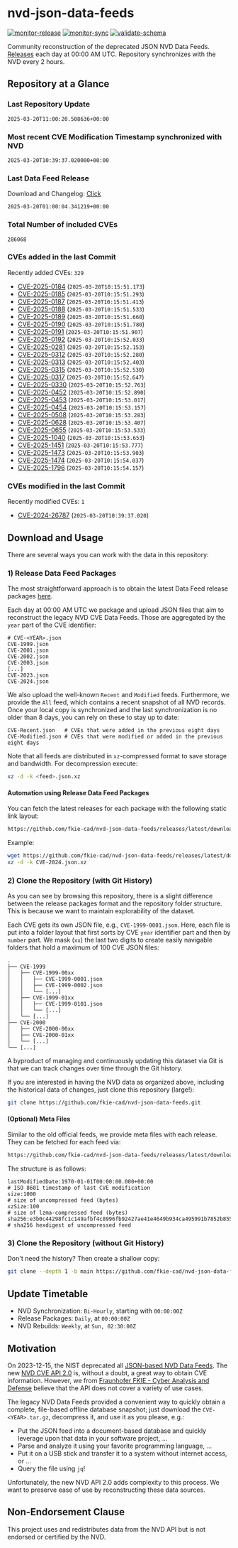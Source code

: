 # nvd-json-data-feeds

[![monitor-release](https://github.com/fkie-cad/nvd-json-data-feeds/actions/workflows/monitor_release.yml/badge.svg)](https://github.com/fkie-cad/nvd-json-data-feeds/actions/workflows/monitor_release.yml)
[![monitor-sync](https://github.com/fkie-cad/nvd-json-data-feeds/actions/workflows/monitor_sync.yml/badge.svg)](https://github.com/fkie-cad/nvd-json-data-feeds/actions/workflows/monitor_sync.yml)
[![validate-schema](https://github.com/fkie-cad/nvd-json-data-feeds/actions/workflows/validate_schema.yml/badge.svg)](https://github.com/fkie-cad/nvd-json-data-feeds/actions/workflows/validate_schema.yml)

Community reconstruction of the deprecated JSON NVD Data Feeds.
[Releases](https://github.com/fkie-cad/nvd-json-data-feeds/releases/latest) each day at 00:00 AM UTC.
Repository synchronizes with the NVD every 2 hours.

## Repository at a Glance

### Last Repository Update

```plain
2025-03-20T11:00:20.508636+00:00
```

### Most recent CVE Modification Timestamp synchronized with NVD

```plain
2025-03-20T10:39:37.020000+00:00
```

### Last Data Feed Release

Download and Changelog: [Click](https://github.com/fkie-cad/nvd-json-data-feeds/releases/latest)

```plain
2025-03-20T01:00:04.341219+00:00
```

### Total Number of included CVEs

```plain
286068
```

### CVEs added in the last Commit

Recently added CVEs: `329`

- [CVE-2025-0184](CVE-2025/CVE-2025-01xx/CVE-2025-0184.json) (`2025-03-20T10:15:51.173`)
- [CVE-2025-0185](CVE-2025/CVE-2025-01xx/CVE-2025-0185.json) (`2025-03-20T10:15:51.293`)
- [CVE-2025-0187](CVE-2025/CVE-2025-01xx/CVE-2025-0187.json) (`2025-03-20T10:15:51.413`)
- [CVE-2025-0188](CVE-2025/CVE-2025-01xx/CVE-2025-0188.json) (`2025-03-20T10:15:51.533`)
- [CVE-2025-0189](CVE-2025/CVE-2025-01xx/CVE-2025-0189.json) (`2025-03-20T10:15:51.660`)
- [CVE-2025-0190](CVE-2025/CVE-2025-01xx/CVE-2025-0190.json) (`2025-03-20T10:15:51.780`)
- [CVE-2025-0191](CVE-2025/CVE-2025-01xx/CVE-2025-0191.json) (`2025-03-20T10:15:51.907`)
- [CVE-2025-0192](CVE-2025/CVE-2025-01xx/CVE-2025-0192.json) (`2025-03-20T10:15:52.033`)
- [CVE-2025-0281](CVE-2025/CVE-2025-02xx/CVE-2025-0281.json) (`2025-03-20T10:15:52.153`)
- [CVE-2025-0312](CVE-2025/CVE-2025-03xx/CVE-2025-0312.json) (`2025-03-20T10:15:52.280`)
- [CVE-2025-0313](CVE-2025/CVE-2025-03xx/CVE-2025-0313.json) (`2025-03-20T10:15:52.403`)
- [CVE-2025-0315](CVE-2025/CVE-2025-03xx/CVE-2025-0315.json) (`2025-03-20T10:15:52.530`)
- [CVE-2025-0317](CVE-2025/CVE-2025-03xx/CVE-2025-0317.json) (`2025-03-20T10:15:52.647`)
- [CVE-2025-0330](CVE-2025/CVE-2025-03xx/CVE-2025-0330.json) (`2025-03-20T10:15:52.763`)
- [CVE-2025-0452](CVE-2025/CVE-2025-04xx/CVE-2025-0452.json) (`2025-03-20T10:15:52.890`)
- [CVE-2025-0453](CVE-2025/CVE-2025-04xx/CVE-2025-0453.json) (`2025-03-20T10:15:53.017`)
- [CVE-2025-0454](CVE-2025/CVE-2025-04xx/CVE-2025-0454.json) (`2025-03-20T10:15:53.157`)
- [CVE-2025-0508](CVE-2025/CVE-2025-05xx/CVE-2025-0508.json) (`2025-03-20T10:15:53.283`)
- [CVE-2025-0628](CVE-2025/CVE-2025-06xx/CVE-2025-0628.json) (`2025-03-20T10:15:53.407`)
- [CVE-2025-0655](CVE-2025/CVE-2025-06xx/CVE-2025-0655.json) (`2025-03-20T10:15:53.533`)
- [CVE-2025-1040](CVE-2025/CVE-2025-10xx/CVE-2025-1040.json) (`2025-03-20T10:15:53.653`)
- [CVE-2025-1451](CVE-2025/CVE-2025-14xx/CVE-2025-1451.json) (`2025-03-20T10:15:53.777`)
- [CVE-2025-1473](CVE-2025/CVE-2025-14xx/CVE-2025-1473.json) (`2025-03-20T10:15:53.903`)
- [CVE-2025-1474](CVE-2025/CVE-2025-14xx/CVE-2025-1474.json) (`2025-03-20T10:15:54.037`)
- [CVE-2025-1796](CVE-2025/CVE-2025-17xx/CVE-2025-1796.json) (`2025-03-20T10:15:54.157`)


### CVEs modified in the last Commit

Recently modified CVEs: `1`

- [CVE-2024-26787](CVE-2024/CVE-2024-267xx/CVE-2024-26787.json) (`2025-03-20T10:39:37.020`)


## Download and Usage

There are several ways you can work with the data in this repository:

### 1) Release Data Feed Packages

The most straightforward approach is to obtain the latest Data Feed release packages [here](https://github.com/fkie-cad/nvd-json-data-feeds/releases/latest).

Each day at 00:00 AM UTC we package and upload JSON files that aim to reconstruct the legacy NVD CVE Data Feeds.
Those are aggregated by the `year` part of the CVE identifier:

```
# CVE-<YEAR>.json
CVE-1999.json
CVE-2001.json
CVE-2002.json
CVE-2003.json
[...]
CVE-2023.json
CVE-2024.json
```

We also upload the well-known `Recent` and `Modified` feeds.
Furthermore, we provide the `All` feed, which contains a recent snapshot of all NVD records.
Once your local copy is synchronized and the last synchronization is no older than 8 days, you can rely on these to stay up to date:

```plain
CVE-Recent.json   # CVEs that were added in the previous eight days
CVE-Modified.json # CVEs that were modified or added in the previous eight days
```

Note that all feeds are distributed in `xz`-compressed format to save storage and bandwidth.
For decompression execute:

```sh
xz -d -k <feed>.json.xz
```

#### Automation using Release Data Feed Packages

You can fetch the latest releases for each package with the following static link layout:

```sh
https://github.com/fkie-cad/nvd-json-data-feeds/releases/latest/download/CVE-<YEAR>.json.xz
```

Example:

```sh
wget https://github.com/fkie-cad/nvd-json-data-feeds/releases/latest/download/CVE-2024.json.xz
xz -d -k CVE-2024.json.xz
```

### 2) Clone the Repository (with Git History)

As you can see by browsing this repository, there is a slight difference between the release packages format and the repository folder structure.
This is because we want to maintain explorability of the dataset.

Each CVE gets its own JSON file, e.g., `CVE-1999-0001.json`.
Here, each file is put into a folder layout that first sorts by CVE `year` identifier part and then by `number` part.
We mask (`xx`) the last two digits to create easily navigable folders that hold a maximum of 100 CVE JSON files:

```plain
.
├── CVE-1999
│   ├── CVE-1999-00xx
│   │   ├── CVE-1999-0001.json
│   │   ├── CVE-1999-0002.json
│   │   └── [...]
│   ├── CVE-1999-01xx
│   │   ├── CVE-1999-0101.json
│   │   └── [...]
│   └── [...]
├── CVE-2000
│   ├── CVE-2000-00xx
│   ├── CVE-2000-01xx
│   └── [...]
└── [...]
```

A byproduct of managing and continuously updating this dataset via Git is that we can track changes over time through the Git history.

If you are interested in having the NVD data as organized above, including the historical data of changes, just clone this repository (large!):

```sh
git clone https://github.com/fkie-cad/nvd-json-data-feeds.git
```

#### (Optional) Meta Files

Similar to the old official feeds, we provide meta files with each release. They can be fetched for each feed via:

```sh
https://github.com/fkie-cad/nvd-json-data-feeds/releases/latest/download/CVE-<YEAR>.meta
```

The structure is as follows:

```plain
lastModifiedDate:1970-01-01T00:00:00.000+00:00                          # ISO 8601 timestamp of last CVE modification
size:1000                                                               # size of uncompressed feed (bytes)
xzSize:100                                                              # size of lzma-compressed feed (bytes)
sha256:e3b0c44298fc1c149afbf4c8996fb92427ae41e4649b934ca495991b7852b855 # sha256 hexdigest of uncompressed feed
```

### 3) Clone the Repository (without Git History)

Don't need the history? Then create a shallow copy:

```sh
git clone --depth 1 -b main https://github.com/fkie-cad/nvd-json-data-feeds.git
```


## Update Timetable

* NVD Synchronization: `Bi-Hourly`, starting with `00:00:00Z`
* Release Packages: `Daily`, at `00:00:00Z`
* NVD Rebuilds: `Weekly`, at `Sun, 02:30:00Z`


## Motivation

On 2023-12-15, the NIST deprecated all [JSON-based NVD Data Feeds](https://nvd.nist.gov/vuln/data-feeds#divRetirementBanner-1).
The new [NVD CVE API 2.0](https://nvd.nist.gov/developers/vulnerabilities) is, without a doubt, a great way to obtain CVE information.
However, we from [Fraunhofer FKIE - Cyber Analysis and Defense](https://www.fkie.fraunhofer.de/en/departments/cad.html) believe that the API does not cover a variety of use cases.

The legacy NVD Data Feeds provided a convenient way to quickly obtain a complete, file-based offline database snapshot; just download the `CVE-<YEAR>.tar.gz`, decompress it, and use it as you please, e.g.:

- Put the JSON feed into a document-based database and quickly leverage upon that data in your software project, ...
- Parse and analyze it using your favorite programming language, ...
- Put it on a USB stick and transfer it to a system without internet access, or ...
- Query the file using `jq`!

Unfortunately, the new NVD API 2.0 adds complexity to this process.
We want to preserve ease of use by reconstructing these data sources.

## Non-Endorsement Clause

This project uses and redistributes data from the NVD API but is not endorsed or certified by the NVD.
